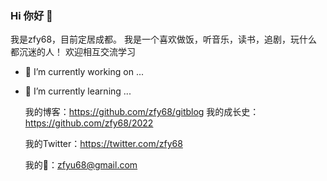 ### Hi 你好 👋
 我是zfy68，目前定居成都。
 我是一个喜欢做饭，听音乐，读书，追剧，玩什么都沉迷的人！
 欢迎相互交流学习
 

- 🔭 I’m currently working on ...



- 🌱 I’m currently learning ...


  我的博客：https://github.com/zfy68/gitblog
  我的成长史：https://github.com/zfy68/2022
  
  我的Twitter：https://twitter.com/zfy68
  
  我的📮：zfyu68@gmail.com
